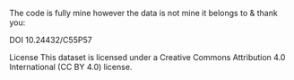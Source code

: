The code is fully mine however
the data is not mine it belongs to & thank you: 

DOI
10.24432/C55P57


License
This dataset is licensed under a Creative Commons Attribution 4.0 International (CC BY 4.0) license.
